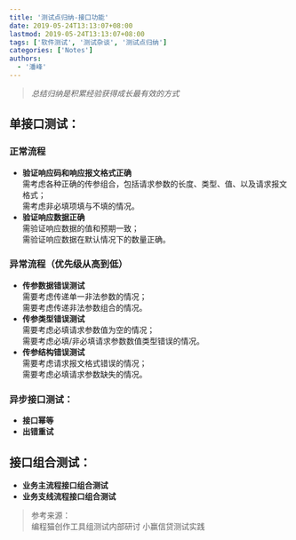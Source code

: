 ```yaml
---
title: '测试点归纳-接口功能'
date: 2019-05-24T13:13:07+08:00
lastmod: 2019-05-24T13:13:07+08:00
tags: ['软件测试', '测试杂谈', '测试点归纳']
categories: ['Notes']
authors:
  - '潘峰'
---
```


> _总结归纳是积累经验获得成长最有效的方式_

## 单接口测试：

### 正常流程

- **验证响应码和响应报文格式正确**  
  需考虑各种正确的传参组合，包括请求参数的长度、类型、值、以及请求报文格式；  
  需考虑非必填项填与不填的情况。
- **验证响应数据正确**  
  需验证响应数据的值和预期一致；  
  需验证响应数据在默认情况下的数量正确。

### 异常流程（优先级从高到低）

- **传参数据错误测试**  
  需要考虑传递单一非法参数的情况；  
  需要考虑传递非法参数组合的情况。
- **传参类型错误测试**  
  需要考虑必填请求参数值为空的情况；  
  需要考虑必填/非必填请求参数数值类型错误的情况。
- **传参结构错误测试**  
  需要考虑请求报文格式错误的情况；  
  需要考虑必填请求参数缺失的情况。

### 异步接口测试：

- **接口幂等**
- **出错重试**

## 接口组合测试：

- **业务主流程接口组合测试**
- **业务支线流程接口组合测试**

> 参考来源：  
> 编程猫创作工具组测试内部研讨
> 小赢信贷测试实践
